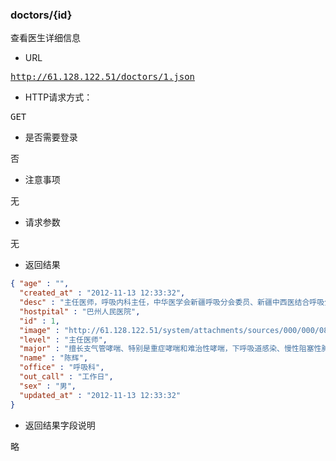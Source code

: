 ### doctors/{id}
<pre>
查看医生详细信息
</pre>

* URL
<pre>
<a href="http://61.128.122.51/doctors/1.json" target="_blank">http://61.128.122.51/doctors/1.json</a>
</pre>

* HTTP请求方式：
<pre>
GET
</pre>

* 是否需要登录
<pre>
否
</pre>

* 注意事项
<pre>
无
</pre>

* 请求参数
<pre>
无
</pre>

* 返回结果
```json
{ "age" : "",
  "created_at" : "2012-11-13 12:33:32",
  "desc" : "主任医师，呼吸内科主任，中华医学会新疆呼吸分会委员、新疆中西医结合呼吸分会委员。擅长支气管哮喘、特别是重症哮喘和难治性哮喘，下呼吸道感染、慢性阻塞性肺疾病、呼吸衰竭，肺纤维化、胸膜疾病及其他肺部疑难疾病的诊断与治疗。",
  "hostpital" : "巴州人民医院",
  "id" : 1,
  "image" : "http://61.128.122.51/system/attachments/sources/000/000/087/thumb/huxicx.jpg?1352781212",
  "level" : "主任医师",
  "major" : "擅长支气管哮喘、特别是重症哮喘和难治性哮喘，下呼吸道感染、慢性阻塞性肺疾病、呼吸衰竭，肺纤维化、胸膜疾病及其他肺部疑难疾病的诊断与治疗。",
  "name" : "陈辉",
  "office" : "呼吸科",
  "out_call" : "工作日",
  "sex" : "男",
  "updated_at" : "2012-11-13 12:33:32"
}
```

* 返回结果字段说明
<pre>
略
</pre>

